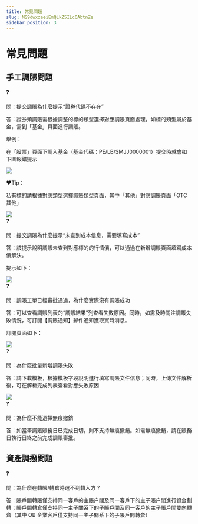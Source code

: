 ```yaml
---
title: 常見問題
slug: MS9dwxzeeiEmQLkZ5ILcOAbtnZe
sidebar_position: 3
---
```



# 常見問題

## 手工調賬問題

<div class="callout callout-bg-2 callout-border-2">
<div class='callout-emoji'>❓</div>
<p>問：提交調賬為什麼提示“證券代碼不存在”</p>
</div>

答：證券類調賬需根據調整的標的類型選擇對應調賬頁面處理，如標的類型屬於基金，需到「基金」頁面進行調賬。

舉例：

在「股票」頁面下調入基金（基金代碼：PE/LB/SMJJ0000001）提交時就會如下圖報錯提示

<img src="/assets/N91JbO7AAoiknCx75cYcG9I5nEg.png" src-width="3394" src-height="1808" align="center"/>

❤️Tip：

私有標的請根據對應類型選擇調賬類型頁面，其中「其他」對應調賬頁面「OTC 其他」

<img src="/assets/ZqPab0777olXIExPLc1cyTLynRd.png" src-width="3282" src-height="1368" align="center"/>

<div class="callout callout-bg-2 callout-border-2">
<div class='callout-emoji'>❓</div>
<p>問：提交調賬為什麼提示“未查到成本信息，需要填寫成本”</p>
</div>

答：該提示說明調賬未查到對應標的的行情價，可以通過在新增調賬頁面填寫成本價解決。

提示如下：

<img src="/assets/B9IibZHFboTjukxoerectivunzg.png" src-width="3290" src-height="1712" align="center"/>

<div class="callout callout-bg-2 callout-border-2">
<div class='callout-emoji'>❓</div>
<p>問：調賬工單已經審批通過，為什麼實際沒有調賬成功</p>
</div>

答：可以查看調賬列表的“調賬結果”列查看失敗原因。同時，如需及時關注調賬失敗情況，可訂閱【調賬通知】郵件通知獲取實時消息。

訂閱頁面如下：

<img src="/assets/Cl7vbimSOoSIaMx04GNcdTt4nxb.png" src-width="3768" src-height="1248" align="center"/>

<div class="callout callout-bg-2 callout-border-2">
<div class='callout-emoji'>❓</div>
<p>問：為什麼批量新增調賬失敗</p>
</div>

答：請下載模板，根據模板字段說明進行填寫調賬文件信息；同時，上傳文件解析後，可在解析完成列表查看對應失敗原因

<img src="/assets/LXYmbZrb6osOLSx69YLcAp5AnOd.png" src-width="3314" src-height="1638" align="center"/>

<div class="callout callout-bg-2 callout-border-2">
<div class='callout-emoji'>❓</div>
<p>問：為什麼不能選擇無痕撤銷</p>
</div>

答：如當筆調賬賬務日已完成日切，則不支持無痕撤銷。如需無痕撤銷，請在賬務日執行日終之前完成調賬審批。

## 資產調撥問題

<div class="callout callout-bg-2 callout-border-2">
<div class='callout-emoji'>❓</div>
<p>問：為什麼在轉賬/轉倉時選不到轉入方？</p>
</div>

答：賬戶間轉賬僅支持同一客戶的主賬户間及同一客戶下的主子賬户間進行資金劃轉；賬戶間轉倉僅支持同一主子關系下的子賬戶間及同一客戶的主子賬戶間雙向轉倉（其中 OB 企業客戶僅支持同一主子關系下的子賬戶間轉倉）

